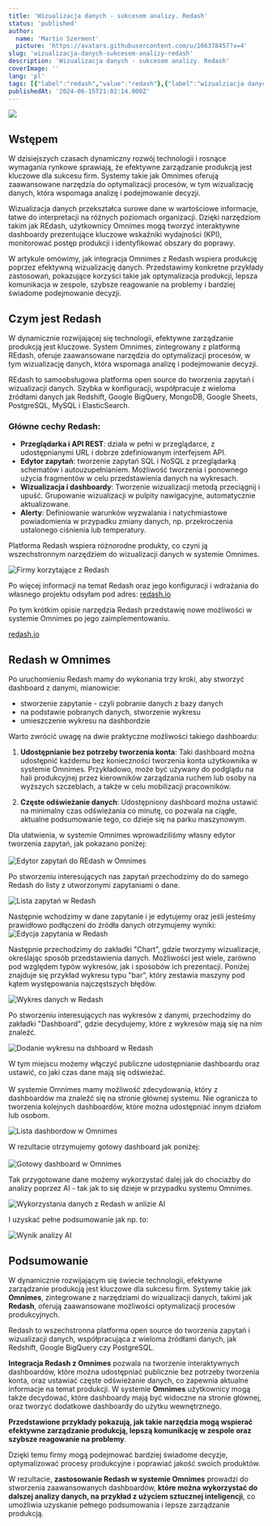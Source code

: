 ```yaml
---
title: 'Wizualizacja danych - sukcesem analizy. Redash'
status: 'published'
author:
  name: 'Martin Szerment'
  picture: 'https://avatars.githubusercontent.com/u/166378457?v=4'
slug: 'wizualizacja-danych-sukcesem-analizy-redash'
description: 'Wizualizacja danych - sukcesem analizy. Redash'
coverImage: ''
lang: 'pl'
tags: [{"label":"redash","value":"redash"},{"label":"wizualziacja danych","value":"wizualziacjaDanych"},{"label":"big data","value":"bigData"},{"label":"raporty","value":"raporty"}]
publishedAt: '2024-06-15T21:02:14.000Z'
---
```


![](/images/image-U2ND.png)

## Wstępem

W dzisiejszych czasach dynamiczny rozwój technologii i rosnące wymagania rynkowe sprawiają, że efektywne zarządzanie produkcją jest kluczowe dla sukcesu firm. Systemy takie jak Omnimes oferują zaawansowane narzędzia do optymalizacji procesów, w tym wizualizację danych, która wspomaga analizę i podejmowanie decyzji.

Wizualizacja danych przekształca surowe dane w wartościowe informacje, łatwe do interpretacji na różnych poziomach organizacji. Dzięki narzędziom takim jak REdash, użytkownicy Omnimes mogą tworzyć interaktywne dashboardy prezentujące kluczowe wskaźniki wydajności (KPI), monitorować postęp produkcji i identyfikować obszary do poprawy.

W artykule omówimy, jak integracja Omnimes z Redash wspiera produkcję poprzez efektywną wizualizację danych. Przedstawimy konkretne przykłady zastosowań, pokazujące korzyści takie jak optymalizacja produkcji, lepsza komunikacja w zespole, szybsze reagowanie na problemy i bardziej świadome podejmowanie decyzji.

## Czym jest Redash

W dynamicznie rozwijającej się technologii, efektywne zarządzanie produkcją jest kluczowe. System Omnimes, zintegrowany z platformą REdash, oferuje zaawansowane narzędzia do optymalizacji procesów, w tym wizualizację danych, która wspomaga analizę i podejmowanie decyzji.

REdash to samoobsługowa platforma open source do tworzenia zapytań i wizualizacji danych. Szybka w konfiguracji, współpracuje z wieloma źródłami danych jak Redshift, Google BigQuery, MongoDB, Google Sheets, PostgreSQL, MySQL i ElasticSearch.

### Główne cechy Redash:

- **Przeglądarka i API REST**: działa w pełni w przeglądarce, z udostępnianymi URL i dobrze zdefiniowanym interfejsem API.
- **Edytor zapytań**: tworzenie zapytań SQL i NoSQL z przeglądarką schematów i autouzupełnianiem. Możliwość tworzenia i ponownego użycia fragmentów w celu przedstawienia danych na wykresach.
- **Wizualizacja i dashboardy**: Tworzenie wizualizacji metodą przeciągnij i upuść. Grupowanie wizualizacji w pulpity nawigacyjne, automatycznie aktualizowane.
- **Alerty**: Definiowanie warunków wyzwalania i natychmiastowe powiadomienia w przypadku zmiany danych, np. przekroczenia ustalonego ciśnienia lub temperatury.

Platforma Redash wspiera różnorodne produkty, co czyni ją wszechstronnym narzędziem do wizualizacji danych w systemie Omnimes.

![Firmy korzytające z Redash](/images/image-AzMT.png)

Po więcej informacji na temat Redash oraz jego konfiguracji i wdrażania do własnego projektu odsyłam pod adres: [redash.io](https://redash.io)

Po tym krótkim opisie narzędzia Redash przedstawię nowe możliwości w systemie Omnimes po jego zaimplementowaniu.

[redash.io](https://www.redash.io)

## Redash w Omnimes

Po uruchomieniu Redash mamy do wykonania trzy kroki, aby stworzyć dashboard z danymi, mianowicie:

- stworzenie zapytanie - czyli pobranie danych z bazy danych
- na podstawie pobranych danych, stworzenie wykresu
- umieszczenie wykresu na dashbordzie

Warto zwrócić uwagę na dwie praktyczne możliwości takiego dashboardu:

1. **Udostępnianie bez potrzeby tworzenia konta**: Taki dashboard można udostępnić każdemu bez konieczności tworzenia konta użytkownika w systemie Omnimes. Przykładowo, może być używany do podglądu na hali produkcyjnej przez kierowników zarządzania ruchem lub osoby na wyższych szczeblach, a także w celu mobilizacji pracowników.

2. **Częste odświeżanie danych**: Udostępniony dashboard można ustawić na minimalny czas odświeżania co minutę, co pozwala na ciągłe, aktualne podsumowanie tego, co dzieje się na parku maszynowym.

Dla ułatwienia, w systemie Omnimes wprowadziliśmy własny edytor tworzenia zapytań, jak pokazano poniżej:\
\
![Edytor zapytań do REdash w Omnimes](/images/image-U4OT.png)

Po stworzeniu interesujących nas zapytań przechodzimy do do samego Redash do listy z utworzonymi zapytaniami o dane.

![Lista zapytań w Redash](/images/image-UyNT.png)

Następnie wchodzimy w dane zapytanie i je edytujemy oraz jeśli jesteśmy prawidłowo podłączeni do źródła danych otrzymujemy wyniki:\
![Edycja zapytania w Redash](/images/image-k1OT.png)

Następnie przechodzimy do zakładki "Chart", gdzie tworzymy wizualizacje, określając sposób przedstawienia danych. Możliwości jest wiele, zarówno pod względem typów wykresów, jak i sposobów ich prezentacji. Poniżej znajduje się przykład wykresu typu "bar", który zestawia maszyny pod kątem występowania najczęstszych błędów.

![Wykres danych w Redash](/images/image-Y2MT.png)

Po stworzeniu interesujących nas wykresów z danymi, przechodzimy do zakładki "Dashboard", gdzie decydujemy, które z wykresów mają się na nim znaleźć.

![Dodanie wykresu na dshboard w Redash](/images/image-c4MD.png)

W tym miejscu możemy włączyć publiczne udostępnianie dashboardu oraz ustawić, co jaki czas dane mają się odświeżać.\
\
W systemie Omnimes mamy możliwość zdecydowania, który z dashboardów ma znaleźć się na stronie głównej systemu. Nie ogranicza to tworzenia kolejnych dashboardów, które można udostępniać innym działom lub osobom.

![Lista dashbordow w Omnimes](/images/image-MxND.png)

W rezultacie otrzymujemy gotowy dashboard jak poniżej:\
\
![Gotowy dashboard w Omnimes](/images/image-A4NT.png)

Tak przygotowane dane możemy wykorzystać dalej jak do chociażby do analizy poprzez AI - tak jak to się dzieje w przypadku systemu Omnimes.

![Wykorzystania danych z Redash w anlizie AI](/images/image-Q1MT.png)

I uzyskać pełne podsumowanie jak np. to:

![Wynik analizy AI](/images/image-k3Mj.png)

## Podsumowanie

W dynamicznie rozwijającym się świecie technologii, efektywne zarządzanie produkcją jest kluczowe dla sukcesu firm. Systemy takie jak **Omnimes**, zintegrowane z narzędziami do wizualizacji danych, takimi jak **Redash**, oferują zaawansowane możliwości optymalizacji procesów produkcyjnych.

Redash to wszechstronna platforma open source do tworzenia zapytań i wizualizacji danych, współpracująca z wieloma źródłami danych, jak Redshift, Google BigQuery czy PostgreSQL.

**Integracja Redash z Omnimes** pozwala na tworzenie interaktywnych dashboardów, które można udostępniać publicznie bez potrzeby tworzenia konta, oraz ustawiać częste odświeżanie danych, co zapewnia aktualne informacje na temat produkcji. W systemie **Omnimes** użytkownicy mogą także decydować, które dashboardy mają być widoczne na stronie głównej, oraz tworzyć dodatkowe dashboardy do użytku wewnętrznego.

**Przedstawione przykłady pokazują, jak takie narzędzia mogą wspierać efektywne zarządzanie produkcją, lepszą komunikację w zespole oraz szybsze reagowanie na problemy**.

Dzięki temu firmy mogą podejmować bardziej świadome decyzje, optymalizować procesy produkcyjne i poprawiać jakość swoich produktów.

W rezultacie, **zastosowanie Redash w systemie Omnimes** prowadzi do stworzenia zaawansowanych dashboardów, **które można wykorzystać do dalszej analizy danych, na przykład z użyciem sztucznej inteligencji**, co umożliwia uzyskanie pełnego podsumowania i lepsze zarządzanie produkcją.